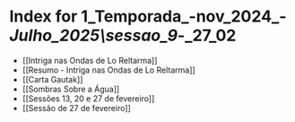 # Index for 1_Temporada_-nov_2024_-_Julho_2025\sessao_9_-_27_02

- [[Intriga nas Ondas de Lo Reltarma]]
- [[Resumo - Intriga nas Ondas de Lo Reltarma]]
- [[Carta Gautak]]
- [[Sombras Sobre a Água]]
- [[Sessões 13, 20 e 27 de fevereiro]]
- [[Sessão de 27 de fevereiro]]
